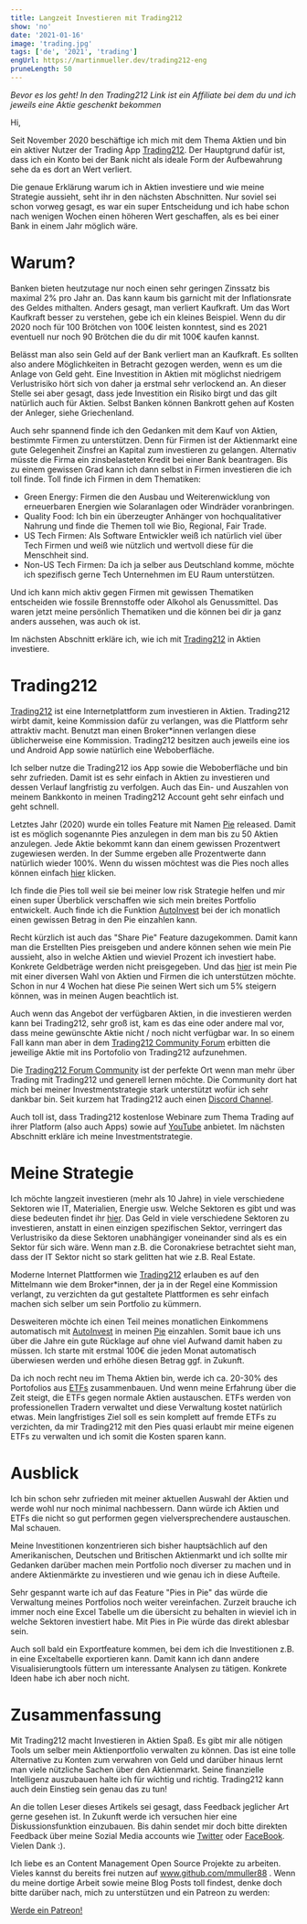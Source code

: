 ```yaml
---
title: Langzeit Investieren mit Trading212
show: 'no'
date: '2021-01-16'
image: 'trading.jpg'
tags: ['de', '2021', 'trading']
engUrl: https://martinmueller.dev/trading212-eng
pruneLength: 50
---
```

*Bevor es los geht! In den Trading212 Link ist ein Affiliate bei dem du und ich jeweils eine Aktie geschenkt bekommen*

Hi,

Seit November 2020 beschäftige ich mich mit dem Thema Aktien und bin ein aktiver Nutzer der Trading App [Trading212](www.trading212.com/invite/GvP8w4UF). Der Hauptgrund dafür ist, dass ich ein Konto bei der Bank nicht als ideale Form der Aufbewahrung sehe da es dort an Wert verliert.

Die genaue Erklärung warum ich in Aktien investiere und wie meine Strategie aussieht, seht ihr in den nächsten Abschnitten. Nur soviel sei schon vorweg gesagt, es war ein super Entscheidung und ich habe schon nach wenigen Wochen einen höheren Wert geschaffen, als es bei einer Bank in einem Jahr möglich wäre.

# Warum?
Banken bieten heutzutage nur noch einen sehr geringen Zinssatz bis maximal 2% pro Jahr an. Das kann kaum bis garnicht mit der Inflationsrate des Geldes mithalten. Anders gesagt, man verliert Kaufkraft. Um das Wort Kaufkraft besser zu verstehen, gebe ich ein kleines Beispiel. Wenn du dir 2020 noch für 100 Brötchen von 100€ leisten konntest, sind es 2021 eventuell nur noch 90 Brötchen die du dir mit 100€ kaufen kannst.

Belässt man also sein Geld auf der Bank verliert man an Kaufkraft. Es sollten also andere Möglichkeiten in Betracht gezogen werden, wenn es um die Anlage von Geld geht. Eine Investition in Aktien mit möglichst niedrigem Verlustrisiko hört sich von daher ja erstmal sehr verlockend an. An dieser Stelle sei aber gesagt, dass jede Investition ein Risiko birgt und das gilt natürlich auch für Aktien. Selbst Banken können Bankrott gehen auf Kosten der Anleger, siehe Griechenland.

Auch sehr spannend finde ich den Gedanken mit dem Kauf von Aktien, bestimmte Firmen zu unterstützen. Denn für Firmen ist der Aktienmarkt eine gute Gelegenheit Zinsfrei an Kapital zum investieren zu gelangen. Alternativ müsste die Firma ein zinsbelasteten Kredit bei einer Bank beantragen. Bis zu einem gewissen Grad kann ich dann selbst in Firmen investieren die ich toll finde. Toll finde ich Firmen in dem Thematiken:

* Green Energy: Firmen die den Ausbau und Weiterenwicklung von erneuerbaren Energien wie Solaranlagen oder Windräder voranbringen.
* Quality Food: Ich bin ein überzeugter Anhänger von hochqualitativer Nahrung und finde die Themen toll wie Bio, Regional, Fair Trade.
* US Tech Firmen: Als Software Entwickler weiß ich natürlich viel über Tech Firmen und weiß wie nützlich und wertvoll diese für die Menschheit sind.
* Non-US Tech Firmen: Da ich ja selber aus Deutschland komme, möchte ich spezifisch gerne Tech Unternehmen im EU Raum unterstützen.

Und ich kann mich aktiv gegen Firmen mit gewissen Thematiken entscheiden wie fossile Brennstoffe oder Alkohol als Genussmittel. Das waren jetzt meine persönlich Thematiken und die können bei dir ja ganz anders aussehen, was auch ok ist.

Im nächsten Abschnitt erkläre ich, wie ich mit [Trading212](www.trading212.com/invite/GvP8w4UF) in Aktien investiere.

# Trading212

[Trading212](www.trading212.com/invite/GvP8w4UF) ist eine Internetplattform zum investieren in Aktien. Trading212 wirbt damit, keine Kommission dafür zu verlangen, was die Plattform sehr attraktiv macht. Benutzt man einen Broker*innen verlangen diese üblicherweise eine Kommission. Trading212 besitzen auch jeweils eine ios und Android App sowie natürlich eine Weboberfläche.

Ich selber nutze die Trading212 ios App sowie die Weboberfläche und bin sehr zufrieden. Damit ist es sehr einfach in Aktien zu investieren und dessen Verlauf langfristig zu verfolgen. Auch das Ein- und Auszahlen von meinem Bankkonto in meinen Trading212 Account geht sehr einfach und geht schnell.

Letztes Jahr (2020) wurde ein tolles Feature mit Namen [Pie](https://helpcentre.trading212.com/hc/en-us/articles/360009313957-Pies-AutoInvest-Introduction) released. Damit ist es möglich sogenannte Pies anzulegen in dem man bis zu 50 Aktien anzulegen. Jede Aktie bekommt kann dan einem gewissen Prozentwert zugewiesen werden. In der Summe ergeben alle Prozentwerte dann natürlich wieder 100%. Wenn du wissen möchtest was die Pies noch alles können einfach [hier](https://helpcentre.trading212.com/hc/en-us/articles/360009313957-Pies-AutoInvest-Introduction) klicken.

Ich finde die Pies toll weil sie bei meiner low risk Strategie helfen und mir einen super Überblick verschaffen wie sich mein breites Portfolio entwickelt. Auch finde ich die Funktion [AutoInvest](https://helpcentre.trading212.com/hc/en-us/articles/360009313957-Pies-AutoInvest-Introduction) bei der ich monatlich einen gewissen Betrag in den Pie einzahlen kann.

Recht kürzlich ist auch das "Share Pie" Feature dazugekommen. Damit kann man die Erstellten Pies preisgeben und andere können sehen wie mein Pie aussieht, also in welche Aktien und wieviel Prozent ich investiert habe. Konkrete Geldbeträge werden nicht preisgegeben. Und das [hier](www.trading212.com/pies/l7iYcKopcsn4QkND915c7ISopbU5) ist mein Pie mit einer diversen Wahl von Aktien und Firmen die ich unterstützen möchte. Schon in nur 4 Wochen hat diese Pie seinen Wert sich um 5% steigern können, was in meinen Augen beachtlich ist.

Auch wenn das Angebot der verfügbaren Aktien, in die investieren werden kann bei Trading212, sehr groß ist, kam es das eine oder andere mal vor, dass meine gewünschte Aktie nicht / noch nicht verfügbar war. In so einem Fall kann man aber in dem [Trading212 Community Forum](https://community.trading212.com/) erbitten die jeweilige Aktie mit ins Portofolio von Trading212 aufzunehmen.

Die [Trading212 Forum Community](https://community.trading212.com/) ist der perfekte Ort wenn man mehr über Trading mit Trading212 und generell lernen möchte. Die Community dort hat mich bei meiner Investmentstrategie stark unterstützt wofür ich sehr dankbar bin. Seit kurzem hat Trading212 auch einen [Discord Channel](https://discord.gg/yWy9scvP).

Auch toll ist, dass Trading212 kostenlose Webinare zum Thema Trading auf ihrer Platform (also auch Apps) sowie auf [YouTube](https://www.youtube.com/user/Trading212) anbietet. Im nächsten Abschnitt erkläre ich meine Investmentstrategie.
  
# Meine Strategie
Ich möchte langzeit investieren (mehr als 10 Jahre) in viele verschiedene Sektoren wie IT, Materialien, Energie usw. Welche Sektoren es gibt und was diese bedeuten findet ihr [hier](https://corporatefinanceinstitute.com/resources/knowledge/finance/the-sp-sectors/). Das Geld in viele verschiedene Sektoren zu investieren, anstatt in einen einzigen spezifischen Sektor, verringert das Verlustrisiko da diese Sektoren unabhängiger voneinander sind als es ein Sektor für sich wäre. Wenn man z.B. die Coronakriese betrachtet sieht man, dass der IT Sektor nicht so stark gelitten hat wie z.B. Real Estate.

Moderne Internet Plattformen wie [Trading212](AFFILIATE) erlauben es auf den Mittelmann wie dem Broker*innen, der ja in der Regel eine Kommission verlangt, zu verzichten da gut gestaltete Plattformen es sehr einfach machen sich selber um sein Portfolio zu kümmern.

Desweiteren möchte ich einen Teil meines monatlichen Einkommens automatisch mit [AutoInvest](https://helpcentre.trading212.com/hc/en-us/articles/360009313957-Pies-AutoInvest-Introduction) in meinen [Pie](https://helpcentre.trading212.com/hc/en-us/articles/360009313957-Pies-AutoInvest-Introduction) einzahlen. Somit baue ich uns über die Jahre ein gute Rücklage auf ohne viel Aufwand damit haben zu müssen.
Ich starte mit erstmal 100€ die jeden Monat automatisch überwiesen werden und erhöhe diesen Betrag ggf. in Zukunft.

Da ich noch recht neu im Thema Aktien bin, werde ich ca. 20-30% des Portofolios aus [ETFs](https://en.wikipedia.org/wiki/Exchange-traded_fund) zusammenbauen. Und wenn meine Erfahrung über die Zeit steigt, die ETFs gegen normale Aktien austauschen. ETFs werden von professionellen Tradern verwaltet und diese Verwaltung kostet natürlich etwas. Mein langfristiges Ziel soll es sein komplett auf fremde ETFs zu verzichten, da mir Trading212 mit den Pies quasi erlaubt mir meine eigenen ETFs zu verwalten und ich somit die Kosten sparen kann.

# Ausblick
Ich bin schon sehr zufrieden mit meiner aktuellen Auswahl der Aktien und werde wohl nur noch minimal nachbessern. Dann würde ich Aktien und ETFs die nicht so gut performen gegen vielversprechendere austauschen. Mal schauen.

Meine Investitionen konzentrieren sich bisher hauptsächlich auf den Amerikanischen, Deutschen und Britischen Aktienmarkt und ich sollte mir Gedanken darüber machen mein Portfolio noch diverser zu machen und in andere Aktienmärkte zu investieren und wie genau ich in diese Aufteile.

Sehr gespannt warte ich auf das Feature "Pies in Pie" das würde die Verwaltung meines Portfolios noch weiter vereinfachen. Zurzeit brauche ich immer noch eine Excel Tabelle um die übersicht zu behalten in wieviel ich in welche Sektoren investiert habe. Mit Pies in Pie würde das direkt ablesbar sein.

Auch soll bald ein Exportfeature kommen, bei dem ich die Investitionen z.B. in eine Exceltabelle exportieren kann. Damit kann ich dann andere Visualisierungtools füttern um interessante Analysen zu tätigen. Konkrete Ideen habe ich aber noch nicht.

# Zusammenfassung
Mit Trading212 macht Investieren in Aktien Spaß. Es gibt mir alle nötigen Tools um selber mein Aktienportfolio verwalten zu können. Das ist eine tolle Alternative zu Konten zum verwahren von Geld und darüber hinaus lernt man viele nützliche Sachen über den Aktienmarkt. Seine finanzielle Intelligenz auszubauen halte ich für wichtig und richtig. Trading212 kann auch dein Einstieg sein genau das zu tun!

An die tollen Leser dieses Artikels sei gesagt, dass Feedback jeglicher Art gerne gesehen ist. In Zukunft werde ich versuchen hier eine Diskussionsfunktion einzubauen. Bis dahin sendet mir doch bitte direkten Feedback über meine Sozial Media accounts wie [Twitter](https://twitter.com/MartinMueller_) oder [FaceBook](https://www.facebook.com/martin.muller.10485). Vielen Dank :).

Ich liebe es an Content Management Open Source Projekte zu arbeiten. Vieles kannst du bereits frei nutzen auf www.github.com/mmuller88 . Wenn du meine dortige Arbeit sowie meine Blog Posts toll findest, denke doch bitte darüber nach, mich zu unterstützen und ein Patreon zu werden:

<a href="https://www.patreon.com/bePatron?u=29010217" data-patreon-widget-type="become-patron-button">Werde ein Patreon!</a><script async src="https://c6.patreon.com/becomePatronButton.bundle.js"></script>